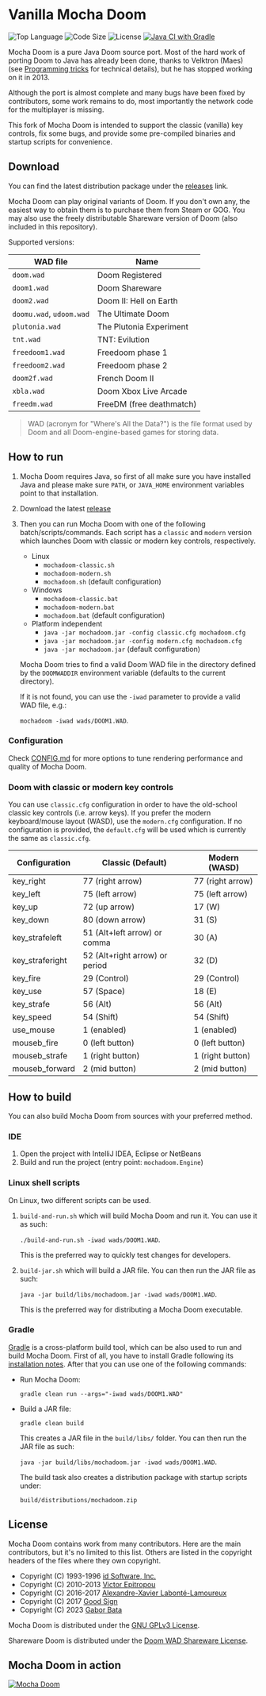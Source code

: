 # Vanilla Mocha Doom

![Top Language](https://img.shields.io/github/languages/top/gaborbata/vanilla-mocha-doom.svg?style=flat)
![Code Size](https://img.shields.io/github/languages/code-size/gaborbata/vanilla-mocha-doom.svg?style=flat)
![License](https://img.shields.io/github/license/gaborbata/vanilla-mocha-doom.svg?style=flat&logo=gnu)
[![Java CI with Gradle](https://github.com/gaborbata/vanilla-mocha-doom/workflows/Java%20CI%20with%20Gradle/badge.svg)](https://github.com/gaborbata/vanilla-mocha-doom/actions/workflows/gradle.yml)

Mocha Doom is a pure Java Doom source port. Most of the hard work of porting Doom to Java has already been done,
thanks to Velktron (Maes) (see [Programming tricks](PROGRAMMING.md) for technical details), but he has stopped working on it in 2013.

Although the port is almost complete and many bugs have been fixed by contributors,
some work remains to do, most importantly the network code for the multiplayer is missing.

This fork of Mocha Doom is intended to support the classic (vanilla) key controls,
fix some bugs, and provide some pre-compiled binaries and startup scripts for convenience.

## Download

You can find the latest distribution package under the [releases](https://github.com/gaborbata/vanilla-mocha-doom/releases/latest) link.

Mocha Doom can play original variants of Doom. If you don't own any, the easiest way to obtain them is to purchase them from Steam or GOG.
You may also use the freely distributable Shareware version of Doom (also included in this repository).

Supported versions:

| WAD file                 | Name                     |
| ------------------------ | ------------------------ |
| `doom.wad`               | Doom Registered          |
| `doom1.wad`              | Doom Shareware           |
| `doom2.wad`              | Doom II: Hell on Earth   |
| `doomu.wad`, `udoom.wad` | The Ultimate Doom        |
| `plutonia.wad`           | The Plutonia Experiment  |
| `tnt.wad`                | TNT: Evilution           |
| `freedoom1.wad`          | Freedoom phase 1         |
| `freedoom2.wad`          | Freedoom phase 2         |
| `doom2f.wad`             | French Doom II           |
| `xbla.wad`               | Doom Xbox Live Arcade    |
| `freedm.wad`             | FreeDM (free deathmatch) |

> WAD (acronym for "Where's All the Data?") is the file format used by Doom and all Doom-engine-based games for storing data.

## How to run

1. Mocha Doom requires Java, so first of all make sure you have installed Java and please make sure `PATH`,
   or `JAVA_HOME` environment variables point to that installation.
2. Download the latest [release](https://github.com/gaborbata/vanilla-mocha-doom/releases/latest)
3. Then you can run Mocha Doom with one of the following batch/scripts/commands.
   Each script has a `classic` and `modern` version which launches Doom with classic or modern key controls, respectively.

   * Linux
     * `mochadoom-classic.sh`
     * `mochadoom-modern.sh`
     * `mochadoom.sh` (default configuration)
   * Windows
     * `mochadoom-classic.bat`
     * `mochadoom-modern.bat`
     * `mochadoom.bat` (default configuration)
   * Platform independent
     * `java -jar mochadoom.jar -config classic.cfg mochadoom.cfg`
     * `java -jar mochadoom.jar -config modern.cfg mochadoom.cfg`
     * `java -jar mochadoom.jar` (default configuration)

   Mocha Doom tries to find a valid Doom WAD file in the directory
   defined by the `DOOMWADDIR` environment variable (defaults to the current directory).

   If it is not found, you can use the `-iwad` parameter to provide a valid WAD file, e.g.:

   `mochadoom -iwad wads/DOOM1.WAD`.

### Configuration

Check [CONFIG.md](CONFIG.md) for more options to tune rendering performance and quality of Mocha Doom.

### Doom with classic or modern key controls

You can use `classic.cfg` configuration in order to have the old-school classic key controls (i.e. arrow keys).
If you prefer the modern keyboard/mouse layout (WASD), use the `modern.cfg` configuration.
If no configuration is provided, the `default.cfg` will be used which is currently the same as `classic.cfg`.

| Configuration   | Classic (Default)              | Modern (WASD)         |
| --------------- | ------------------------------ | --------------------- |
| key_right       | 77 (right arrow)               | 77 (right arrow)      |
| key_left        | 75 (left arrow)                | 75 (left arrow)       |
| key_up          | 72 (up arrow)                  | 17 (W)                |
| key_down        | 80 (down arrow)                | 31 (S)                |
| key_strafeleft  | 51 (Alt+left arrow) or comma   | 30 (A)                |
| key_straferight | 52 (Alt+right arrow) or period | 32 (D)                |
| key_fire        | 29 (Control)                   | 29 (Control)          |
| key_use         | 57 (Space)                     | 18 (E)                |
| key_strafe      | 56 (Alt)                       | 56 (Alt)              |
| key_speed       | 54 (Shift)                     | 54 (Shift)            |
| use_mouse       | 1 (enabled)                    | 1 (enabled)           |
| mouseb_fire     | 0 (left button)                | 0 (left button)       |
| mouseb_strafe   | 1 (right button)               | 1 (right button)      |
| mouseb_forward  | 2 (mid button)                 | 2 (mid button)        |

## How to build

You can also build Mocha Doom from sources with your preferred method.

### IDE

1. Open the project with IntelliJ IDEA, Eclipse or NetBeans
2. Build and run the project (entry point: `mochadoom.Engine`)

### Linux shell scripts

On Linux, two different scripts can be used.

1. `build-and-run.sh` which will build Mocha Doom and run it. You can use it as such:

   `./build-and-run.sh -iwad wads/DOOM1.WAD`.

   This is the preferred way to quickly test changes for developers.

2. `build-jar.sh` which will build a JAR file. You can then run the JAR file as such:

   `java -jar build/libs/mochadoom.jar -iwad wads/DOOM1.WAD`.

   This is the preferred way for distributing a Mocha Doom executable.

### Gradle

[Gradle](https://gradle.org/) is a cross-platform build tool, which can be also used to run and build Mocha Doom.
First of all, you have to install Gradle following its [installation notes](https://gradle.org/install/).
After that you can use one of the following commands:

* Run Mocha Doom:

  `gradle clean run --args="-iwad wads/DOOM1.WAD"`

* Build a JAR file:

  `gradle clean build`

  This creates a JAR file in the `build/libs/` folder.
  You can then run the JAR file as such:

  `java -jar build/libs/mochadoom.jar -iwad wads/DOOM1.WAD`.

  The build task also creates a distribution package with startup scripts under:

  `build/distributions/mochadoom.zip`

## License

Mocha Doom contains work from many contributors. Here are the main contributors,
but it's no limited to this list. Others are listed in the copyright headers of the files where they own copyright.

- Copyright (C) 1993-1996 [id Software, Inc.](http://www.idsoftware.com/)
- Copyright (C) 2010-2013 [Victor Epitropou](https://sourceforge.net/projects/mochadoom/)
- Copyright (C) 2016-2017 [Alexandre-Xavier Labonté-Lamoureux](https://github.com/AXDOOMER/)
- Copyright (C) 2017 [Good Sign](https://github.com/GoodSign2017)
- Copyright (C) 2023 [Gabor Bata](https://github.com/gaborbata)

Mocha Doom is distributed under the [GNU GPLv3 License](https://www.gnu.org/licenses/gpl-3.0.en.html).

Shareware Doom is distributed under the [Doom WAD Shareware License](wads/doomshareware/doom-wad-shareware-license.txt).

## Mocha Doom in action

[![Mocha Doom](mochadoom.png)](https://www.youtube.com/watch?v=ioTNbjzY28Q)
